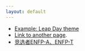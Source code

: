 ```yaml
---
layout: default
---
```


 - [Example: Leap Day theme](https://pages-themes.github.io/leap-day/)
 - [Link to another page](/docs/another-page.md).
 - [竞选者ENFP-A、ENFP-T](/docs/竞选者ENFP-A、ENFP-T.md)

